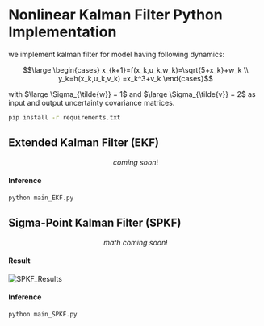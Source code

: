 # Nonlinear Kalman Filter Python Implementation

we implement kalman filter for model having following dynamics:

$$\large
\begin{cases}
x_{k+1}=f(x_k,u_k,w_k)=\sqrt{5+x_k}+w_k \\
y_k=h(x_k,u_k,v_k) =x_k^3+v_k
\end{cases}$$


with $\large \Sigma_{\tilde{w}} = 1$ and $\large \Sigma_{\tilde{v}} = 2$ as input and output uncertainty covariance matrices.

```bash
pip install -r requirements.txt
```

## Extended Kalman Filter (EKF)

```math
coming \ soon!
```

#### Inference
```bash
python main_EKF.py
```

## Sigma-Point Kalman Filter (SPKF)

```math
math \ coming \ soon!
```
#### Result
![SPKF_Results](https://github.com/amirhosseinh77/Nonlinear-Kalman-Filter/assets/56114938/1f6b4367-c600-4d67-97fc-d9c40e056815)

#### Inference
```bash
python main_SPKF.py
```

